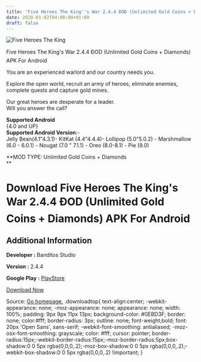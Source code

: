 ```yaml
---
title: 'Five Heroes The King''s War 2.4.4 ÐOD (Unlimited Gold Coins + Diamonds) APK For Android'
date: 2020-01-02T04:00:00+01:00
draft: false
---
```


![Five Heroes The King](https://i0.wp.com/apkhome.net/wp-content/uploads/2019/11/Five-Heroes-The-Kings-War-2.4.4-ÐOD-Unlimited-Gold-Coins-Diamonds.png "Five Heroes The King")

  

Five Heroes The King's War 2.4.4 ÐOD (Unlimited Gold Coins + Diamonds) APK For Android

You are an experienced warlord and our country needs you.

Explore the open world, recruit an army of heroes, eliminate enemies, complete quests and capture gold mines.

Our great heroes are desperate for a leader.  
Will you answer the call?

**Supported Android**  
{4.0 and UP}  
**Supported Android Version**:-  
Jelly Bean(4.1"4.3.1)- KitKat (4.4"4.4.4)- Lollipop (5.0"5.0.2) - Marshmallow (6.0 - 6.0.1) - Nougat (7.0 " 7.1.1) - Oreo (8.0-8.1) - Pie (9.0)

**MOD TYPE: Unlimited Gold Coins + Diamonds  
**

Download Five Heroes The King's War 2.4.4 ÐOD (Unlimited Gold Coins + Diamonds) APK For Android
================================================================================================

Additional Information
----------------------

**Developer :** Banditos Studio

**Version :** 2.4.4

**Google Play :** [PlayStore](https://play.google.com/store/apps/details?id=studio.banditos.banditos5)

  

[Download Now](https://store4app.co/post/five-heroes-the-kings-war-2-4-4-od-unlimited-gold-coins-diamonds-apk-for-android_1573674425)

  
Source: [Go homepage.](https://store4app.co/post/five-heroes-the-kings-war-2-4-4-od-unlimited-gold-coins-diamonds-apk-for-android_1573674425) .downloadtop{ text-align:center; -webkit-appearance: none; -moz-appearance: none; appearance: none; width: 100%; padding: 9px 9px 11px 13px; background-color: #0EBD3F; border: none; color:#fff; border-radius: 3px; outline: none; font-weight;bold; font: 20px 'Open Sans', sans-serif; -webkit-font-smoothing: antialiased; -moz-osx-font-smoothing: grayscale; color: #fff; cursor: pointer; border-radius:15px;-webkit-border-radius:15px;-moz-border-radius:5px;box-shadow:0 0 5px rgba(0,0,0,.2);-moz-box-shadow:0 0 5px rgba(0,0,0,.2);-webkit-box-shadow:0 0 5px rgba(0,0,0,.2) !important; }